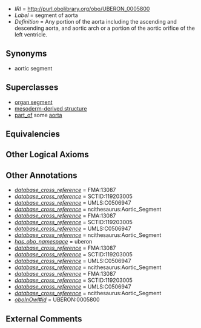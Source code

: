  * *IRI* = http://purl.obolibrary.org/obo/UBERON_0005800
 * *Label* = segment of aorta
 * *Definition* = Any portion of the aorta including the ascending and descending aorta, and aortic arch or a portion of the aortic orifice of the left ventricle.

## Synonyms

 * aortic segment

## Superclasses

 * [organ segment](../../UBERON/63/UBERON_0000063.md)
 * [mesoderm-derived structure](../../UBERON/20/UBERON_0004120.md)
 * [part_of](../../BFO/50/BFO_0000050.md) some [aorta](../../UBERON/47/UBERON_0000947.md)

## Equivalencies


## Other Logical Axioms


## Other Annotations

 * *[database_cross_reference](../../ef/oboInOwl#hasDbXref.md)* = FMA:13087
 * *[database_cross_reference](../../ef/oboInOwl#hasDbXref.md)* = SCTID:119203005
 * *[database_cross_reference](../../ef/oboInOwl#hasDbXref.md)* = UMLS:C0506947
 * *[database_cross_reference](../../ef/oboInOwl#hasDbXref.md)* = ncithesaurus:Aortic_Segment
 * *[database_cross_reference](../../ef/oboInOwl#hasDbXref.md)* = FMA:13087
 * *[database_cross_reference](../../ef/oboInOwl#hasDbXref.md)* = SCTID:119203005
 * *[database_cross_reference](../../ef/oboInOwl#hasDbXref.md)* = UMLS:C0506947
 * *[database_cross_reference](../../ef/oboInOwl#hasDbXref.md)* = ncithesaurus:Aortic_Segment
 * *[has_obo_namespace](../../ce/oboInOwl#hasOBONamespace.md)* = uberon
 * *[database_cross_reference](../../ef/oboInOwl#hasDbXref.md)* = FMA:13087
 * *[database_cross_reference](../../ef/oboInOwl#hasDbXref.md)* = SCTID:119203005
 * *[database_cross_reference](../../ef/oboInOwl#hasDbXref.md)* = UMLS:C0506947
 * *[database_cross_reference](../../ef/oboInOwl#hasDbXref.md)* = ncithesaurus:Aortic_Segment
 * *[database_cross_reference](../../ef/oboInOwl#hasDbXref.md)* = FMA:13087
 * *[database_cross_reference](../../ef/oboInOwl#hasDbXref.md)* = SCTID:119203005
 * *[database_cross_reference](../../ef/oboInOwl#hasDbXref.md)* = UMLS:C0506947
 * *[database_cross_reference](../../ef/oboInOwl#hasDbXref.md)* = ncithesaurus:Aortic_Segment
 * *[oboInOwl#id](../../id/oboInOwl#id.md)* = UBERON:0005800

## External Comments

